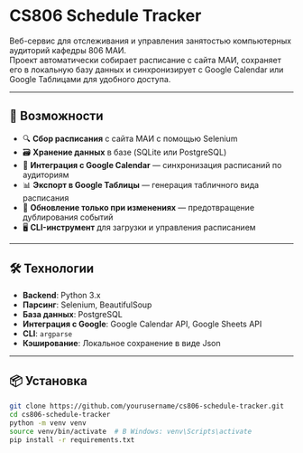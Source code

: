 # CS806 Schedule Tracker

Веб-сервис для отслеживания и управления занятостью компьютерных аудиторий кафедры 806 МАИ.  
Проект автоматически собирает расписание с сайта МАИ, сохраняет его в локальную базу данных и синхронизирует с Google Calendar или Google Таблицами для удобного доступа.

---

## 🚀 Возможности

- 🔍 **Сбор расписания** с сайта МАИ с помощью Selenium
- 🗃️ **Хранение данных** в базе (SQLite или PostgreSQL)
- 📅 **Интеграция с Google Calendar** — синхронизация расписаний по аудиториям
- 📊 **Экспорт в Google Таблицы** — генерация табличного вида расписания
- 🔄 **Обновление только при изменениях** — предотвращение дублирования событий
- 🖥️ **CLI-инструмент** для загрузки и управления расписанием

---

## 🛠️ Технологии

- **Backend**: Python 3.x
- **Парсинг**: Selenium, BeautifulSoup
- **База данных**: PostgreSQL
- **Интеграция с Google**: Google Calendar API, Google Sheets API
- **CLI**: `argparse`
- **Кэширование**: Локальное сохранение в виде Json

---

## 📦 Установка

```bash
git clone https://github.com/yourusername/cs806-schedule-tracker.git
cd cs806-schedule-tracker
python -m venv venv
source venv/bin/activate  # В Windows: venv\Scripts\activate
pip install -r requirements.txt
